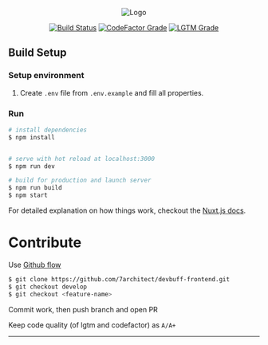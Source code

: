 
<p align="center">
  <img src="https://github.com/DevBuffProject/devbuff-frontend/raw/next/static/logos/logo-dark.svg" alt="Logo">
</p>

<p align="center">
  <a href='https://7architect.semaphoreci.com/projects/devbuff-frontend'><img src='https://7architect.semaphoreci.com/badges/devbuff-frontend/branches/develop.svg?key=710bba83-3085-419c-9304-df54d3d7467f' alt='Build Status'></a>
	<a href="https://www.codefactor.io/repository/github/7architect/devbuff-frontend"><img alt="CodeFactor Grade" src="https://img.shields.io/codefactor/grade/github/7architect/devbuff-frontend/develop?label=Codefactor%20quality%3A%20js&logo=codefactor&logoColor=%23fff&style=flat-square"></a>
  <a href="https://lgtm.com/projects/g/7architect/devbuff-frontend/context:javascript"><img alt="LGTM Grade" src="https://img.shields.io/lgtm/grade/javascript/github/7architect/devbuff-frontend?label=LGTM%20quality%3A%20js&logo=lgtm&style=flat-square"></a>
</p>

## Build Setup

### Setup environment
 1. Create `.env` file from `.env.example` and fill all properties.

### Run
``` bash
# install dependencies
$ npm install


# serve with hot reload at localhost:3000
$ npm run dev

# build for production and launch server
$ npm run build
$ npm start
```

For detailed explanation on how things work, checkout the [Nuxt.js docs](https://github.com/nuxt/nuxt.js).

# Contribute

Use [Github flow](https://guides.github.com/introduction/flow/http:// "Github flow")

``` bash
$ git clone https://github.com/7architect/devbuff-frontend.git
$ git checkout develop
$ git checkout <feature-name>
```

Commit work, then push branch and open PR

Keep code quality (of lgtm and codefactor) as `A/A+`

------------
